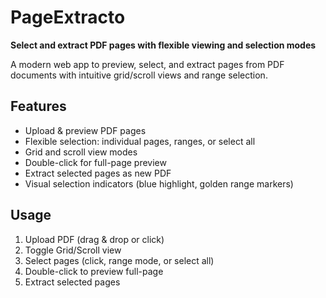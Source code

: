 # PageExtracto

**Select and extract PDF pages with flexible viewing and selection modes**

A modern web app to preview, select, and extract pages from PDF documents with intuitive grid/scroll views and range selection.

## Features

- Upload & preview PDF pages
- Flexible selection: individual pages, ranges, or select all
- Grid and scroll view modes
- Double-click for full-page preview
- Extract selected pages as new PDF
- Visual selection indicators (blue highlight, golden range markers)

## Usage

1. Upload PDF (drag & drop or click)
2. Toggle Grid/Scroll view
3. Select pages (click, range mode, or select all)
4. Double-click to preview full-page
5. Extract selected pages
